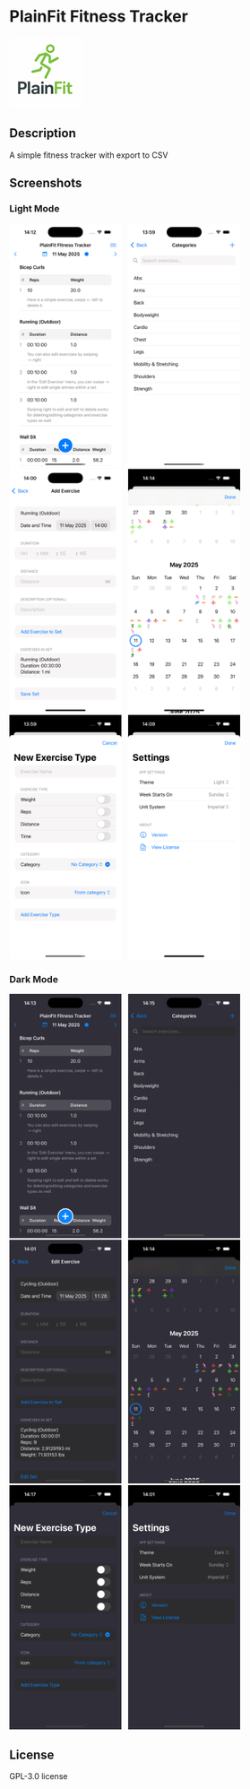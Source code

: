 # PlainFit Fitness Tracker
<img src="PlainFit/Assets.xcassets/AppIcon.appiconset/PlainFit.png" width="128" height="128" alt="PlainFit App Icon">

## Description

A simple fitness tracker with export to CSV

## Screenshots

### Light Mode

<div>
    <img src="assets/screenshots/light/01_main_screen.png" width="200" alt="Main Screen">&nbsp;&nbsp;
    <img src="assets/screenshots/light/02_categories.png" width="200" alt="Categories">&nbsp;&nbsp;
    <img src="assets/screenshots/light/03_add_exercise.png" width="200" alt="Add Exercise">&nbsp;&nbsp;
    <img src="assets/screenshots/light/04_calendar.png" width="200" alt="Calendar">&nbsp;&nbsp;
    <img src="assets/screenshots/light/05_exercise_type.png" width="200" alt="Exercise Type">&nbsp;&nbsp;
    <img src="assets/screenshots/light/06_settings.png" width="200" alt="Settings">&nbsp;&nbsp;
</div>

### Dark Mode

<div>
    <img src="assets/screenshots/dark/01_main_screen.png" width="200" alt="Main Screen">&nbsp;&nbsp;
    <img src="assets/screenshots/dark/02_categories.png" width="200" alt="Categories">&nbsp;&nbsp;
    <img src="assets/screenshots/dark/03_add_exercise.png" width="200" alt="Add Exercise">&nbsp;&nbsp;
    <img src="assets/screenshots/dark/04_calendar.png" width="200" alt="Calendar">&nbsp;&nbsp;
    <img src="assets/screenshots/dark/05_exercise_type.png" width="200" alt="Exercise Type">&nbsp;&nbsp;
    <img src="assets/screenshots/dark/06_settings.png" width="200" alt="Settings">&nbsp;&nbsp;
</div>

## License
GPL-3.0 license
